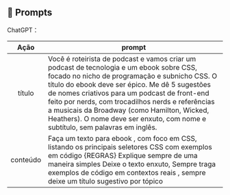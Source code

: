 ## 🧠 Prompts


ChatGPT：

|   Ação   | prompt                                                                                                                                                                                                                                                                         |
| :------: | ------------------------------------------------------------------------------------------------------------------------------------------------------------------------------------------------------------------------------------------------------------------------------ |
|  título  | Você é roteirista de podcast e vamos criar um podcast de tecnologia e um ebook sobre CSS, focado no nicho de programação e subnicho CSS. O título do ebook deve ser épico. Me dê 5 sugestões de nomes criativos para um podcast de front-end feito por nerds, com trocadilhos nerds e referências a musicais da Broadway (como Hamilton, Wicked, Heathers). O nome deve ser enxuto, com nome e subtítulo, sem palavras em inglês.                                                        |
| conteúdo | Faça um texto para ebook , com foco em CSS, listando os principais seletores CSS com exemplos em código {REGRAS} Explique sempre de uma maneira simples Deixe o texto enxuto, Sempre traga exemplos de código em contextos reais , sempre deixe um título sugestivo por tópico |

